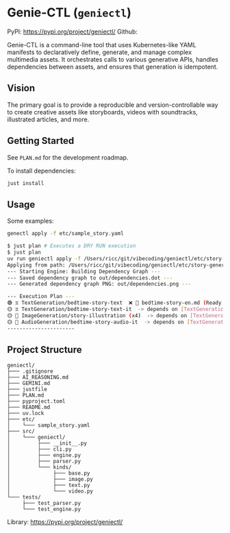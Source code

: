 # Genie-CTL (`geniectl`)

PyPI: https://pypi.org/project/geniectl/
Github:

Genie-CTL is a command-line tool that uses Kubernetes-like YAML manifests to declaratively define, generate, and manage complex multimedia assets. It orchestrates calls to various generative APIs, handles dependencies between assets, and ensures that generation is idempotent.

## Vision

The primary goal is to provide a reproducible and version-controllable way to create creative assets like storyboards, videos with soundtracks, illustrated articles, and more.

## Getting Started

See `PLAN.md` for the development roadmap.

To install dependencies:
```bash
just install
```

## Usage

Some examples:

```bash
genectl apply -f etc/sample_story.yaml
```

```bash
$ just plan # Executes a DRY RUN execution
$ just plan
uv run geniectl apply -f /Users/ricc/git/vibecoding/geniectl/etc/story-generation.yaml --plan
Applying from path: /Users/ricc/git/vibecoding/geniectl/etc/story-generation.yaml
--- Starting Engine: Building Dependency Graph ---
--- Saved dependency graph to out/dependencies.dot ---
--- Generated dependency graph PNG: out/dependencies.png ---

--- Execution Plan ---
🟢 ♊ TextGeneration/bedtime-story-text  ❌ 💾 bedtime-story-en.md (Ready to go)
🟡 ♊ TextGeneration/bedtime-story-text-it  -> depends on [TextGeneration/bedtime-story-text] ❌ 💾 bedtime-story-it.md (Unsatisfied dependency: TextGeneration/bedtime-story-text (output not found))
🟡 🐍 ImageGeneration/story-illustration (x4)  -> depends on [TextGeneration/bedtime-story-text] ❌ 💾 story-illustration_{0..3}.png (Unsatisfied dependency: TextGeneration/bedtime-story-text (output not found))
🟡 🐍 AudioGeneration/bedtime-story-audio-it  -> depends on [TextGeneration/bedtime-story-text-it] ❌ 💾 bedtime-story-it.wav (Unsatisfied dependency: TextGeneration/bedtime-story-text-it (output not found))
----------------------
```


## Project Structure

```
geniectl/
├─── .gitignore
├─── AI_REASONING.md
├─── GEMINI.md
├─── justfile
├─── PLAN.md
├─── pyproject.toml
├─── README.md
├─── uv.lock
├─── etc/
│    └─── sample_story.yaml
├─── src/
│    └─── geniectl/
│         ├─── __init__.py
│         ├─── cli.py
│         ├─── engine.py
│         ├─── parser.py
│         └─── kinds/
│              ├─── base.py
│              ├─── image.py
│              ├─── text.py
│              └─── video.py
└─── tests/
     ├─── test_parser.py
     └─── test_engine.py
```

Library: https://pypi.org/project/geniectl/
